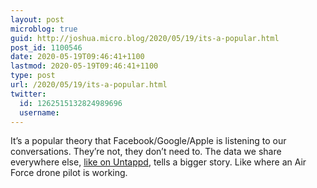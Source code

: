 ```yaml
---
layout: post
microblog: true
guid: http://joshua.micro.blog/2020/05/19/its-a-popular.html
post_id: 1100546
date: 2020-05-19T09:46:41+1100
lastmod: 2020-05-19T09:46:41+1100
type: post
url: /2020/05/19/its-a-popular.html
twitter:
  id: 1262515132824989696
  username: 
---
```

It’s a popular theory that Facebook/Google/Apple is listening to our conversations. They’re not, they don’t need to. The data we share everywhere else, [like on Untappd](https://www.bellingcat.com/news/2020/05/18/military-and-intelligence-personnel-can-be-tracked-with-the-untappd-beer-app/), tells a bigger story. Like where an Air Force drone pilot is working.
